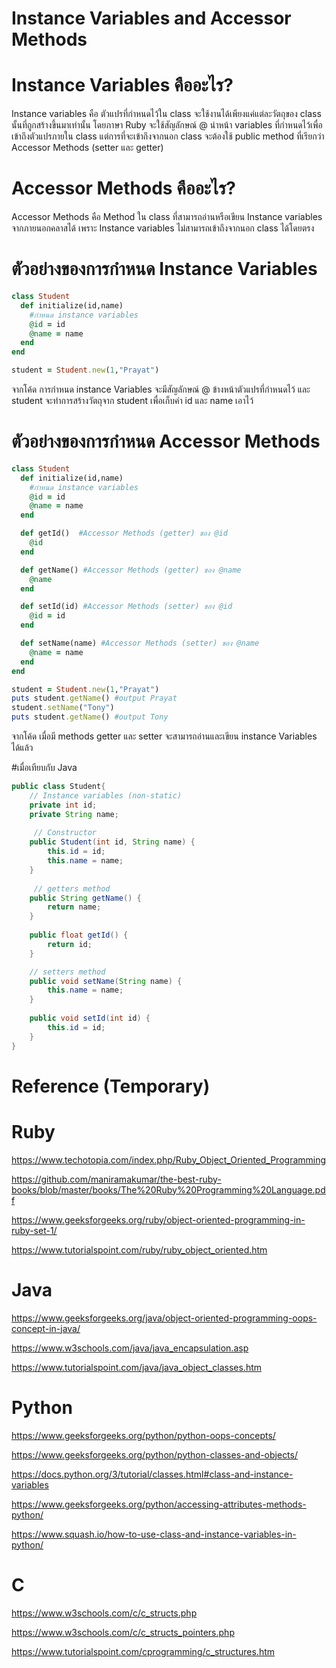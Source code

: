 # Instance Variables and Accessor Methods
# Instance Variables คืออะไร?
  Instance variables คือ ตัวแปรที่กำหนดไว้ใน class จะใช้งานได้เพียงแค่แต่ละวัตถุของ class นั้นที่ถูกสร้างขึ้นมาเท่านั้น โดยภาษา Ruby จะใช้สัญลักษณ์ @ นำหน้า variables ที่กำหนดไว้เพื่อเข้าถึงตัวแปรภายใน class แต่การที่จะเข้าถึงจากนอก class จะต้องใช้ public method ที่เรียกว่า Accessor Methods (setter และ getter)

# Accessor Methods คืออะไร?
  Accessor Methods คือ Method ใน class ที่สามารถอ่านหรือเขียน Instance variables จากภายนอกคลาสได้ เพราะ Instance variables ไม่สามารถเข้าถึงจากนอก class ได้โดยตรง

# ตัวอย่างของการกำหนด Instance Variables
```ruby
class Student
  def initialize(id,name)
    #กำหนด instance variables
    @id = id
    @name = name
  end
end

student = Student.new(1,"Prayat")
```
จากโค้ด การกำหนด instance Variables จะมีสัญลักษณ์ @ ข้างหน้าตัวแปรที่กำหนดไว้ และ student จะทำการสร้างวัตถุจาก student เพื่อเก็บค่า id และ name เอาไว้

# ตัวอย่างของการกำหนด Accessor Methods
```ruby
class Student
  def initialize(id,name)
    #กำหนด instance variables
    @id = id
    @name = name
  end

  def getId()  #Accessor Methods (getter) ของ @id
    @id
  end

  def getName() #Accessor Methods (getter) ของ @name
    @name
  end

  def setId(id) #Accessor Methods (setter) ของ @id
    @id = id
  end

  def setName(name) #Accessor Methods (setter) ของ @name
    @name = name
  end
end

student = Student.new(1,"Prayat")
puts student.getName() #output Prayat
student.setName("Tony")
puts student.getName() #output Tony
```

จากโค้ด เมื่อมี methods getter และ setter จะสามารถอ่านและเขียน instance Variables ได้แล้ว

#เมื่อเทียบกับ Java
```java
public class Student{
	// Instance variables (non-static)
    private int id;
    private String name;
	
     // Constructor
    public Student(int id, String name) {
        this.id = id;
        this.name = name;
    }
    
     // getters method
    public String getName() { 
    	return name; 
    }
    
    public float getId() { 
    	return id;
    }

    // setters method
    public void setName(String name) { 
    	this.name = name; 
    }
    
    public void setId(int id) { 
    	this.id = id;
    }
}
```






# Reference (Temporary)

# Ruby
https://www.techotopia.com/index.php/Ruby_Object_Oriented_Programming

https://github.com/maniramakumar/the-best-ruby-books/blob/master/books/The%20Ruby%20Programming%20Language.pdf

https://www.geeksforgeeks.org/ruby/object-oriented-programming-in-ruby-set-1/

https://www.tutorialspoint.com/ruby/ruby_object_oriented.htm

# Java
https://www.geeksforgeeks.org/java/object-oriented-programming-oops-concept-in-java/

https://www.w3schools.com/java/java_encapsulation.asp

https://www.tutorialspoint.com/java/java_object_classes.htm

# Python
https://www.geeksforgeeks.org/python/python-oops-concepts/

https://www.geeksforgeeks.org/python/python-classes-and-objects/

https://docs.python.org/3/tutorial/classes.html#class-and-instance-variables

https://www.geeksforgeeks.org/python/accessing-attributes-methods-python/

https://www.squash.io/how-to-use-class-and-instance-variables-in-python/

# C
https://www.w3schools.com/c/c_structs.php

https://www.w3schools.com/c/c_structs_pointers.php

https://www.tutorialspoint.com/cprogramming/c_structures.htm

